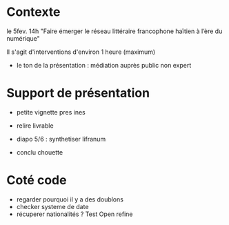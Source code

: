 # Contexte

le 5fev. 14h
"Faire émerger le réseau littéraire francophone haïtien à l’ère du numérique"

 Il s'agit d'interventions d'environ 1 heure (maximum)

- le ton de la présentation : médiation auprès public non expert

# Support de présentation

- petite vignette pres ines

- relire livrable

- diapo 5/6 : synthetiser lifranum

- conclu chouette

# Coté code

- regarder pourquoi il y a des doublons
- checker systeme de date
- récuperer nationalités ?
Test Open refine








